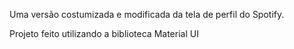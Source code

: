 Uma versão costumizada e modificada da tela de perfil do Spotify.

Projeto feito utilizando a biblioteca Material UI 
